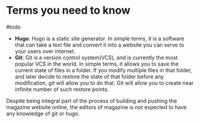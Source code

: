 # Terms you need to know

#todo

- **Hugo**: Hugo is a static site generator. In simple terms, it is a software that can take a text file and convert it into a website you can serve to your users over internet.
- **Git**: Git is a version control system(VCS), and is currently the most popular VCS in the world. In simple terms, it allows you to save the current state of files in a folder. If you modify multiple files in that folder, and later decide to restore the state of that folder before any modification, git will allow you to do that. Git will allow you to create near infinite number of such restore points. 

Despite being integral part of the process of building and pushing the magazine website online, the editors of magazine is not expected to have any knowledge of git or hugo.